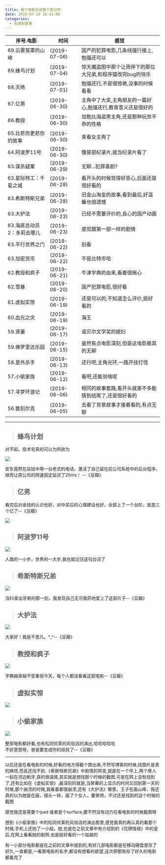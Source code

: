 ```yaml
---
title: 看个电影应该做个笔记的
date: 2019-07-10 16:41:00
categories:
  - 有酒和故事
---
```


序号.电影| 时间|感觉
---|---|---
69.云雾笼罩的山峰|(2019-07-06)    | 国产的犯罪电影,几条线强行接上,勉强还可以
69.蜂鸟计划|(2019-07-04)  | 惊天魔盗图中那个让雨停下的那位大兄弟,和程序猿改完bug的快乐
68.灭绝|(2019-07-01)  | 勉强还行,不是很惊艳,没事的时候看看
67.亿男|(2019-06-30)  | 主角中了大奖,主角朋友的一篇好心,勉强还行,教育意义还是很好的
66.教授|(2019-06-30)  | 加勒比海盗男主角,还是那种玩世不恭的性格
65.比悲伤更悲伤的故事|(2019-06-30)  |来看女主角了 
64.阿波罗11号|(2019-06-30)  | 像是部纪录片,就当纪录片看了
63.谋杀疑案|(2019-06-29)  | 无聊...犯罪喜剧?
63.星际特工：千星之城|(2019-06-28)  | 看开头的时候觉得好恶心,后面还是很好看的
63.希斯特斯兄弟|(2019-06-28)  | 旧金山淘金的故事,看到最后,好温馨也很遗憾
63.大护法|(2019-06-23)  | 已经不需要评价的,良心的国产动画
63.海底总动员2：多莉去哪儿|(2019-06-23)  |感觉跟第一部一样的剧情
63.平行世界之门|(2019-06-22)  | 别看
63.加密货币|(2019-06-22)  | 不是比特币哈
62.教授和疯子|(2019-06-21)  | 牛津字典的由来,看着很揪心
62.雪暴|(2019-06-20)  | 国产犯罪电影,很好看
61.虚拟实惊|(2019-06-19)  | 还是可以的,不知道怎么评价,挺好看的
60.血光之灾|(2019-06-19)  | 海王
59.贤妻|(2019-06-17)  | 诺贝尔文学奖的媳妇
59.佛罗里达乐园|(2019-06-15)    | 虽然有点电影深刻,但是这电影极其的无聊
58.意外杀手|(2019-06-13)  | 还行吧,主角光环,一路开挂打怪
57.小偷家族|(2019-06-12)  | 看吧,还能说啥呢
57.寻梦环游记|(2019-06-06) | 相同的故事套路,看开头就差不多能猜到结尾了,还是很好看的
56.敦刻尔克|(2019-06-05)  |去看了背景故事才接着看的,有点无聊

<!-- more -->

---

> ## 蜂鸟计划
对不起，技术宅真的可以为所欲为

![](https://blog-anthony.s3-ap-northeast-1.amazonaws.com/blog/copy_20201213152239.jpeg)

安东竟然在监狱中用一台老式的电话，激活了自己留在前公司系统中的后台程序，继而让原公司的网速固定延迟了20ms！
--《豆瓣》

> ## 亿男

看完后对金钱的认识也好，对中奖后的心理建设也好，全部上了一个台阶，就差三个亿了--《豆瓣》

![](https://blog-anthony.s3-ap-northeast-1.amazonaws.com/blog/copy_20201213152249.png)


> ## 阿波罗11号

![](https://blog-anthony.s3-ap-northeast-1.amazonaws.com/blog/copy_20201213152300.jpeg)

人类的一小步，世界的一大步,我也就记住这句台词了

> ## 希斯特斯兄弟

![](https://blog-anthony.s3-ap-northeast-1.amazonaws.com/blog/copy_20201213152310.jpeg)

当Eli拿出牙刷的那一刻，我发现自己无可救药地爱上了这部片子--《豆瓣》

> ## 大护法

![](https://blog-anthony.s3-ap-northeast-1.amazonaws.com/blog/copy_20201213152322.png)

大家好！我是不思凡。^_^--《豆瓣》

> ## 教授和疯子

![](https://blog-anthony.s3-ap-northeast-1.amazonaws.com/blog/copy_20201213152333.jpeg)

字典越来越不受重视今天，每个人都该看看这部电影--《豆瓣》


> ## 虚拟实惊

![](https://blog-anthony.s3-ap-northeast-1.amazonaws.com/blog/copy_20201213152342.jpeg)

> ## 小偷家族

![](https://blog-anthony.s3-ap-northeast-1.amazonaws.com/blog/copy_20201213152352.jpeg)

整部电影都好看,也有松冈优茉的风俗店的演出,哈哈哈哈哈  
不好意思呀，爸爸要变成你的叔叔了--《豆瓣》

---
以后还是在看电影的时候,好看的地方得截个图出来,不然写博客的时候,找图片是真的麻烦,而且还找不到.《希斯特斯兄弟》中剧情的转变,就是在一个早上,两个男人一起在河边刷牙,真的很温情,其实就是想找那个时候的截图,可是在网上没有找到了,还有比如在《虚拟实惊》,最深刻的就是,当屏幕的上显示的时间又回到第一天的时候,那个崩溃的时候,我看着都很崩溃,还有《大护法》哪里，王子在画山峰，我还真的以为她是在画，镜头一转，画了个女人，要笑喷，不过还是找到的这个时候的截图

感觉我还是需要个ipad 或者是个surface,要不然没有动力在看电影的时候截图呀

想到《小偷家族》中的松冈优茉的风俗店的演出那里,感觉我真的再认真的看那个时候,手机上还拍了一小段。她,也是在之前文章中有介绍到的《花牌情缘》中的皇后,在网上看看她的剧照,也是挺好看的一个姑娘的

有一小部分电影都是在之前的文章中提到的,有好几部电影都是在移动硬盘里存了好久,一直都是,一看那电影的名字,都没有想看的欲望,这次把那些存了好久的电影都看完了
